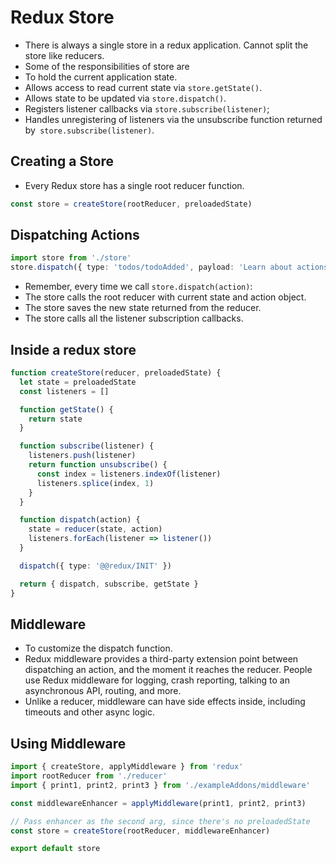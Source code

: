 # Redux Store

- There is always a single store in a redux application. Cannot split the store like reducers.
- Some of the responsibilities of store are
- To hold the current application state.
- Allows access to read current state via `store.getState()`.
- Allows state to be updated via `store.dispatch()`.
- Registers listener callbacks via `store.subscribe(listener)`;
- Handles unregistering of listeners via the unsubscribe function returned by` store.subscribe(listener)`.


## Creating a Store

- Every Redux store has a single root reducer function.

```ts
const store = createStore(rootReducer, preloadedState)

```


## Dispatching Actions

```ts
import store from './store'
store.dispatch({ type: 'todos/todoAdded', payload: 'Learn about actions' })
```
- Remember, every time we call `store.dispatch(action)`:
- The store calls the root reducer with current state and action object.
- The store saves the new state returned from the reducer.
- The store calls all the listener subscription callbacks.

## Inside a redux store

```ts
function createStore(reducer, preloadedState) {
  let state = preloadedState
  const listeners = []

  function getState() {
    return state
  }

  function subscribe(listener) {
    listeners.push(listener)
    return function unsubscribe() {
      const index = listeners.indexOf(listener)
      listeners.splice(index, 1)
    }
  }

  function dispatch(action) {
    state = reducer(state, action)
    listeners.forEach(listener => listener())
  }

  dispatch({ type: '@@redux/INIT' })

  return { dispatch, subscribe, getState }
}
```


## Middleware

- To customize the dispatch function.
- Redux middleware provides a third-party extension point between dispatching an action, and the moment it reaches the reducer. People use Redux middleware for logging, crash reporting, talking to an asynchronous API, routing, and more.
- Unlike a reducer, middleware can have side effects inside, including timeouts and other async logic.




## Using Middleware

```ts
import { createStore, applyMiddleware } from 'redux'
import rootReducer from './reducer'
import { print1, print2, print3 } from './exampleAddons/middleware'

const middlewareEnhancer = applyMiddleware(print1, print2, print3)

// Pass enhancer as the second arg, since there's no preloadedState
const store = createStore(rootReducer, middlewareEnhancer)

export default store
```
